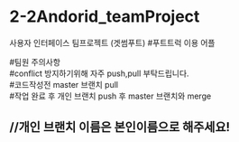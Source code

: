 # 2-2Andorid_teamProject
사용자 인터페이스 팀프로젝트 (겟썸푸트)
#푸트트럭 이용 어플

#팀원 주의사항   
#conflict 방지하기위해 자주 push,pull 부탁드립니다.  
#코드작성전 master 브랜치 pull  
#작업 완료 후 개인 브랜치 push 후 master 브랜치와 merge 

## //개인 브랜치 이름은 본인이름으로 해주세요!

